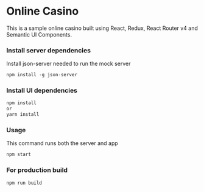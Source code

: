 # Online Casino
This is a sample online casino built using React, Redux, React Router v4 and Semantic UI Components.


### Install server dependencies
Install json-server needed to run the mock server
```javascript
npm install -g json-server
```

### Install UI dependencies
```javascript
npm install
or
yarn install
```

### Usage
This command runs both the server and app
```javascript
npm start
```

### For production build
```javascript
npm run build
```

